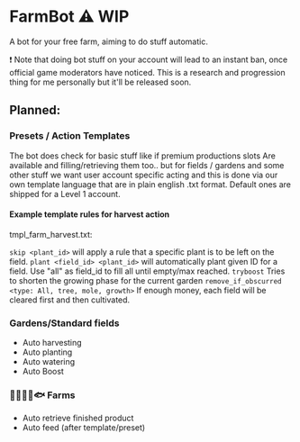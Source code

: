 # FarmBot :warning:  WIP
A bot for your free farm, aiming to do stuff automatic.


❗ Note that doing bot stuff on your account will lead to an instant ban, once official game moderators have noticed.
This is a research and progression thing for me personally but it'll be released soon.

## Planned: 

### Presets / Action Templates 
The bot does check for basic stuff like if premium productions slots 
Are available and filling/retrieving them too.. but for fields / gardens and 
some other stuff we want user account specific acting and this is done via our own 
template language that are in plain english .txt format.
Default ones are shipped for a Level 1 account. 

#### Example template rules for harvest action
tmpl_farm_harvest.txt:

`skip <plant_id>` will apply a rule that a specific plant is to be left on the field.
`plant <field_id> <plant_id>` will automatically plant given ID for a field. Use "all" as field_id to fill all until empty/max reached.
`tryboost` Tries to shorten the growing phase for the current garden
`remove_if_obscurred <type: All, tree, mole, growth>` If enough money, each field will be cleared first and then cultivated.

### Gardens/Standard fields
 - Auto harvesting
 - Auto planting
 - Auto watering
 - Auto Boost
 
### 🐑🐏🐮🐝🐟 Farms
 - Auto retrieve finished product
 - Auto feed (after template/preset)
